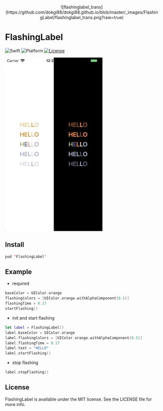 <p align="center">![flashinglabel_trans](https://github.com/dokgi88/dokgi88.github.io/blob/master/_images/FlashingLabel/flashinglabel_trans.png?raw=true)</p>

# FlashingLabel

![Swift](https://img.shields.io/badge/Swift-5.0-orange.svg)
![Platform](https://img.shields.io/badge/Platform-iOS-lightgrey.svg)
[![License](https://img.shields.io/badge/license-MIT-green.svg)](https://github.com/dokgi88/FlashingLabel/blob/master/LICENSE)

![flashinglabel_play.gif](https://github.com/dokgi88/dokgi88.github.io/blob/master/_images/FlashingLabel/flashinglabel_play.gif?raw=true)

## Install

```swift
pod 'FlashingLabel'
```

## Example

* required
```swift
baseColor = UIColor.orange
flashingColors = [UIColor.orange.withAlphaComponent(0.5)]
flashingTime = 0.17
startFlashing()
```

* init and start flashing
```swift
let label = FlashingLabel()
label.baseColor = UIColor.orange
label.flashingColors = [UIColor.orange.withAlphaComponent(0.5)]
label.flashingTime = 0.17
label.text = "HELLO"
label.startFlashing()
```

* stop flashing
```swift
label.stopFlashing()
```

## License

FlashingLabel is available under the MIT license. See the LICENSE file for more info.
